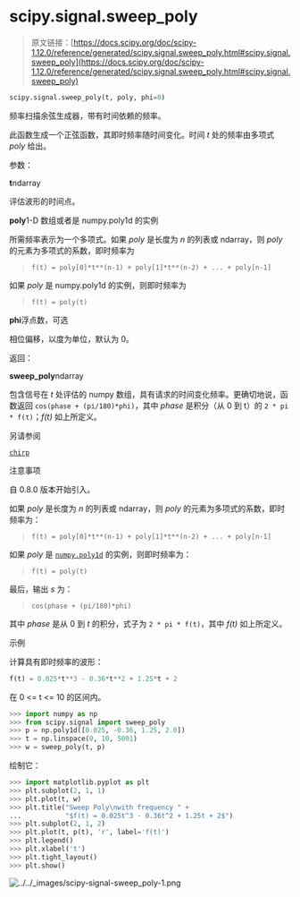 # scipy.signal.sweep_poly

> 原文链接：[https://docs.scipy.org/doc/scipy-1.12.0/reference/generated/scipy.signal.sweep_poly.html#scipy.signal.sweep_poly](https://docs.scipy.org/doc/scipy-1.12.0/reference/generated/scipy.signal.sweep_poly.html#scipy.signal.sweep_poly)

```py
scipy.signal.sweep_poly(t, poly, phi=0)
```

频率扫描余弦生成器，带有时间依赖的频率。

此函数生成一个正弦函数，其即时频率随时间变化。时间 *t* 处的频率由多项式 *poly* 给出。

参数：

**t**ndarray

评估波形的时间点。

**poly**1-D 数组或者是 numpy.poly1d 的实例

所需频率表示为一个多项式。如果 *poly* 是长度为 *n* 的列表或 ndarray，则 *poly* 的元素为多项式的系数，即时频率为

> `f(t) = poly[0]*t**(n-1) + poly[1]*t**(n-2) + ... + poly[n-1]`

如果 *poly* 是 numpy.poly1d 的实例，则即时频率为

> `f(t) = poly(t)`

**phi**浮点数，可选

相位偏移，以度为单位，默认为 0。

返回：

**sweep_poly**ndarray

包含信号在 *t* 处评估的 numpy 数组，具有请求的时间变化频率。更确切地说，函数返回 `cos(phase + (pi/180)*phi)`，其中 *phase* 是积分（从 0 到 t）的 `2 * pi * f(t)`；*f(t)* 如上所定义。

另请参阅

[`chirp`](scipy.signal.chirp.html#scipy.signal.chirp "scipy.signal.chirp")

注意事项

自 0.8.0 版本开始引入。

如果 *poly* 是长度为 *n* 的列表或 ndarray，则 *poly* 的元素为多项式的系数，即时频率为：

> `f(t) = poly[0]*t**(n-1) + poly[1]*t**(n-2) + ... + poly[n-1]`

如果 *poly* 是 [`numpy.poly1d`](https://numpy.org/devdocs/reference/generated/numpy.poly1d.html#numpy.poly1d "(in NumPy v2.0.dev0)") 的实例，则即时频率为：

> `f(t) = poly(t)`

最后，输出 *s* 为：

> `cos(phase + (pi/180)*phi)`

其中 *phase* 是从 0 到 *t* 的积分，式子为 `2 * pi * f(t)`，其中 *f(t)* 如上所定义。

示例

计算具有即时频率的波形：

```py
f(t) = 0.025*t**3 - 0.36*t**2 + 1.25*t + 2 
```

在 0 <= t <= 10 的区间内。

```py
>>> import numpy as np
>>> from scipy.signal import sweep_poly
>>> p = np.poly1d([0.025, -0.36, 1.25, 2.0])
>>> t = np.linspace(0, 10, 5001)
>>> w = sweep_poly(t, p) 
```

绘制它：

```py
>>> import matplotlib.pyplot as plt
>>> plt.subplot(2, 1, 1)
>>> plt.plot(t, w)
>>> plt.title("Sweep Poly\nwith frequency " +
...           "$f(t) = 0.025t^3 - 0.36t^2 + 1.25t + 2$")
>>> plt.subplot(2, 1, 2)
>>> plt.plot(t, p(t), 'r', label='f(t)')
>>> plt.legend()
>>> plt.xlabel('t')
>>> plt.tight_layout()
>>> plt.show() 
```

![../../_images/scipy-signal-sweep_poly-1.png](../Images/3e2d66bff9247f1df062c917f3833b2d.png)
